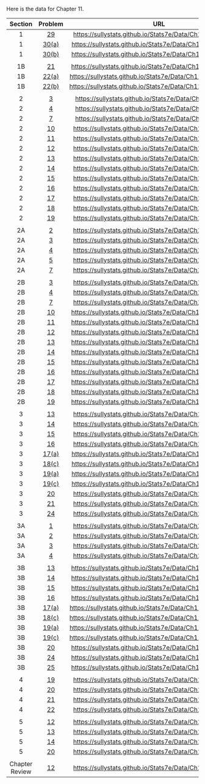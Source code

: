 Here is the data for Chapter 11.

|Section|Problem|URL|
|:---:|:---:|:---:|
|1|[29](https://sullystats.github.io/Stats7e/Data/Ch11/11_1_29.csv)|<a>https://sullystats.github.io/Stats7e/Data/Ch11/11_1_29.csv</a><br/>|
|1|[30(a)](https://sullystats.github.io/Stats7e/Data/Ch11/11_1_30a.csv)|<a>https://sullystats.github.io/Stats7e/Data/Ch11/11_1_30a.csv</a><br/>|
|1|[30(b)](https://sullystats.github.io/Stats7e/Data/Ch11/11_1_30b.csv)|<a>https://sullystats.github.io/Stats7e/Data/Ch11/11_1_30b.csv</a><br/>|
| | |
|1B|[21](https://sullystats.github.io/Stats7e/Data/Ch11/11_1B_21.csv)|<a>https://sullystats.github.io/Stats7e/Data/Ch11/11_1B_21.csv</a><br/>|
|1B|[22(a)](https://sullystats.github.io/Stats7e/Data/Ch11/11_1B_22a.csv)|<a>https://sullystats.github.io/Stats7e/Data/Ch11/11_1B_22a.csv</a><br/>|
|1B|[22(b)](https://sullystats.github.io/Stats7e/Data/Ch11/11_1B_22b.csv)|<a>https://sullystats.github.io/Stats7e/Data/Ch11/11_1B_22b.csv</a><br/>|
| | |
|2|[3](https://sullystats.github.io/Stats7e/Data/Ch11/11_2_3.csv)|<a>https://sullystats.github.io/Stats7e/Data/Ch11/11_2_3.csv</a><br/>|
|2|[4](https://sullystats.github.io/Stats7e/Data/Ch11/11_2_4.csv)|<a>https://sullystats.github.io/Stats7e/Data/Ch11/11_2_4.csv</a><br/>|
|2|[7](https://sullystats.github.io/Stats7e/Data/Ch11/11_2_7.csv)|<a>https://sullystats.github.io/Stats7e/Data/Ch11/11_2_7.csv</a><br/>|
|2|[10](https://sullystats.github.io/Stats7e/Data/Ch11/11_2_10.csv)|<a>https://sullystats.github.io/Stats7e/Data/Ch11/11_2_10.csv</a><br/>|
|2|[11](https://sullystats.github.io/Stats7e/Data/Ch11/11_2_11.csv)|<a>https://sullystats.github.io/Stats7e/Data/Ch11/11_2_11.csv</a><br/>|
|2|[12](https://sullystats.github.io/Stats7e/Data/Ch11/11_2_12.csv)|<a>https://sullystats.github.io/Stats7e/Data/Ch11/11_2_12.csv</a><br/>|
|2|[13](https://sullystats.github.io/Stats7e/Data/Ch11/11_2_13.csv)|<a>https://sullystats.github.io/Stats7e/Data/Ch11/11_2_13.csv</a><br/>|
|2|[14](https://sullystats.github.io/Stats7e/Data/Ch11/11_2_14.csv)|<a>https://sullystats.github.io/Stats7e/Data/Ch11/11_2_14.csv</a><br/>|
|2|[15](https://sullystats.github.io/Stats7e/Data/Ch11/11_2_15.csv)|<a>https://sullystats.github.io/Stats7e/Data/Ch11/11_2_15.csv</a><br/>|
|2|[16](https://sullystats.github.io/Stats7e/Data/Ch11/11_2_16.csv)|<a>https://sullystats.github.io/Stats7e/Data/Ch11/11_2_16.csv</a><br/>|
|2|[17](https://sullystats.github.io/Stats7e/Data/Ch11/11_2_17.csv)|<a>https://sullystats.github.io/Stats7e/Data/Ch11/11_2_17.csv</a><br/>|
|2|[18](https://sullystats.github.io/Stats7e/Data/Ch11/11_2_18.csv)|<a>https://sullystats.github.io/Stats7e/Data/Ch11/11_2_18.csv</a><br/>|
|2|[19](https://sullystats.github.io/Stats7e/Data/Ch11/11_2_19.csv)|<a>https://sullystats.github.io/Stats7e/Data/Ch11/11_2_19.csv</a><br/>|
| | |
|2A|[2](https://sullystats.github.io/Stats7e/Data/Ch11/11_2A_2.csv)|<a>https://sullystats.github.io/Stats7e/Data/Ch11/11_2A_2.csv</a><br/>|
|2A|[3](https://sullystats.github.io/Stats7e/Data/Ch11/11_2A_3.csv)|<a>https://sullystats.github.io/Stats7e/Data/Ch11/11_2A_3.csv</a><br/>|
|2A|[4](ht5tps://sullystats.github.io/Stats7e/Data/Ch11/11_2A_4.csv)|<a>https://sullystats.github.io/Stats7e/Data/Ch11/11_2A_4.csv</a><br/>|
|2A|[5](https://sullystats.github.io/Stats7e/Data/Ch11/11_2A_5.csv)|<a>https://sullystats.github.io/Stats7e/Data/Ch11/11_2A_5.csv</a><br/>|
|2A|[7](https://sullystats.github.io/Stats7e/Data/Ch11/11_2A_7.csv)|<a>https://sullystats.github.io/Stats7e/Data/Ch11/11_2A_7.csv</a><br/>|
| | |
|2B|[3](https://sullystats.github.io/Stats7e/Data/Ch11/11_2B_3.csv)|<a>https://sullystats.github.io/Stats7e/Data/Ch11/11_2B_3.csv</a><br/>|
|2B|[4](https://sullystats.github.io/Stats7e/Data/Ch11/11_2B_4.csv)|<a>https://sullystats.github.io/Stats7e/Data/Ch11/11_2B_4.csv</a><br/>|
|2B|[7](https://sullystats.github.io/Stats7e/Data/Ch11/11_2B_7.csv)|<a>https://sullystats.github.io/Stats7e/Data/Ch11/11_2B_7.csv</a><br/>|
|2B|[10](https://sullystats.github.io/Stats7e/Data/Ch11/11_2B_10.csv)|<a>https://sullystats.github.io/Stats7e/Data/Ch11/11_2B_10.csv</a><br/>|
|2B|[11](https://sullystats.github.io/Stats7e/Data/Ch11/11_2B_11.csv)|<a>https://sullystats.github.io/Stats7e/Data/Ch11/11_2B_11.csv</a><br/>|
|2B|[12](https://sullystats.github.io/Stats7e/Data/Ch11/11_2B_12.csv)|<a>https://sullystats.github.io/Stats7e/Data/Ch11/11_2B_12.csv</a><br/>|
|2B|[13](https://sullystats.github.io/Stats7e/Data/Ch11/11_2B_13.csv)|<a>https://sullystats.github.io/Stats7e/Data/Ch11/11_2B_13.csv</a><br/>|
|2B|[14](https://sullystats.github.io/Stats7e/Data/Ch11/11_2B_14.csv)|<a>https://sullystats.github.io/Stats7e/Data/Ch11/11_2B_14.csv</a><br/>|
|2B|[15](https://sullystats.github.io/Stats7e/Data/Ch11/11_2B_15.csv)|<a>https://sullystats.github.io/Stats7e/Data/Ch11/11_2B_15.csv</a><br/>|
|2B|[16](https://sullystats.github.io/Stats7e/Data/Ch11/11_2B_16.csv)|<a>https://sullystats.github.io/Stats7e/Data/Ch11/11_2B_16.csv</a><br/>|
|2B|[17](https://sullystats.github.io/Stats7e/Data/Ch11/11_2B_17.csv)|<a>https://sullystats.github.io/Stats7e/Data/Ch11/11_2B_17.csv</a><br/>|
|2B|[18](https://sullystats.github.io/Stats7e/Data/Ch11/11_2B_18.csv)|<a>https://sullystats.github.io/Stats7e/Data/Ch11/11_2B_18.csv</a><br/>|
|2B|[19](https://sullystats.github.io/Stats7e/Data/Ch11/11_2B_19.csv)|<a>https://sullystats.github.io/Stats7e/Data/Ch11/11_2B_19.csv</a><br/>|
| | |
|3|[13](https://sullystats.github.io/Stats7e/Data/Ch11/11_3_13.csv)|<a>https://sullystats.github.io/Stats7e/Data/Ch11/11_3_13.csv</a><br/>|
|3|[14](https://sullystats.github.io/Stats7e/Data/Ch11/11_3_14.csv)|<a>https://sullystats.github.io/Stats7e/Data/Ch11/11_3_14.csv</a><br/>|
|3|[15](https://sullystats.github.io/Stats7e/Data/Ch11/11_3_15.csv)|<a>https://sullystats.github.io/Stats7e/Data/Ch11/11_3_15.csv</a><br/>|
|3|[16](https://sullystats.github.io/Stats7e/Data/Ch11/11_3_16.csv)|<a>https://sullystats.github.io/Stats7e/Data/Ch11/11_3_16.csv</a><br/>|
|3|[17(a)](https://sullystats.github.io/Stats7e/Data/Ch11/11_3_17a.csv)|<a>https://sullystats.github.io/Stats7e/Data/Ch11/11_3_17a.csv</a><br/>|
|3|[18(c)](https://sullystats.github.io/Stats7e/Data/Ch11/11_3_18c.csv)|<a>https://sullystats.github.io/Stats7e/Data/Ch11/11_3_18c.csv</a><br/>|
|3|[19(a)](https://sullystats.github.io/Stats7e/Data/Ch11/11_3_19a.csv)|<a>https://sullystats.github.io/Stats7e/Data/Ch11/11_3_19a.csv</a><br/>|
|3|[19(c)](https://sullystats.github.io/Stats7e/Data/Ch11/11_3_19c.csv)|<a>https://sullystats.github.io/Stats7e/Data/Ch11/11_3_19c.csv</a><br/>|
|3|[20](https://sullystats.github.io/Stats7e/Data/Ch11/11_3_20.csv)|<a>https://sullystats.github.io/Stats7e/Data/Ch11/11_3_20.csv</a><br/>|
|3|[21](https://sullystats.github.io/Stats7e/Data/Ch11/11_3_21.csv)|<a>https://sullystats.github.io/Stats7e/Data/Ch11/11_3_21.csv</a><br/>|
|3|[24](https://sullystats.github.io/Stats7e/Data/Ch11/11_3_24.csv)|<a>https://sullystats.github.io/Stats7e/Data/Ch11/11_3_24.csv</a><br/>|
| | |
|3A|[1](https://sullystats.github.io/Stats7e/Data/Ch11/11_3A_1.csv)|<a>https://sullystats.github.io/Stats7e/Data/Ch11/11_3A_1.csv</a><br/>|
|3A|[2](https://sullystats.github.io/Stats7e/Data/Ch11/11_3A_2.csv)|<a>https://sullystats.github.io/Stats7e/Data/Ch11/11_3A_2.csv</a><br/>|
|3A|[3](https://sullystats.github.io/Stats7e/Data/Ch11/11_3A_3.csv)|<a>https://sullystats.github.io/Stats7e/Data/Ch11/11_3A_3.csv</a><br/>|
|3A|[4](https://sullystats.github.io/Stats7e/Data/Ch11/11_3A_4.csv)|<a>https://sullystats.github.io/Stats7e/Data/Ch11/11_3A_4.csv</a><br/>|
| | |
|3B|[13](https://sullystats.github.io/Stats7e/Data/Ch11/11_3B_13.csv)|<a>https://sullystats.github.io/Stats7e/Data/Ch11/11_3B_13.csv</a><br/>|
|3B|[14](https://sullystats.git5hub.io/Stats7e/Data/Ch11/11_3B_14.csv)|<a>https://sullystats.github.io/Stats7e/Data/Ch11/11_3B_14.csv</a><br/>|
|3B|[15](https://sullystats.github.io/Stats7e/Data/Ch11/11_3B_15.csv)|<a>https://sullystats.github.io/Stats7e/Data/Ch11/11_3B_15.csv</a><br/>|
|3B|[16](https://sullystats.github.io/Stats7e/Data/Ch11/11_3B_16.csv)|<a>https://sullystats.github.io/Stats7e/Data/Ch11/11_3B_16.csv</a><br/>|
|3B|[17(a)](https://sullystats.github.io/Stats7e/Data/Ch11/11_3B_17a.csv)|<a>https://sullystats.github.io/Stats7e/Data/Ch11/11_3B_17a.csv</a><br/>|
|3B|[18(c)](https://sullystats.github.io/Stats7e/Data/Ch11/11_3B_18c.csv)|<a>https://sullystats.github.io/Stats7e/Data/Ch11/11_3B_18c.csv</a><br/>|
|3B|[19(a)](https://sullystats.github.io/Stats7e/Data/Ch11/11_3B_19a.csv)|<a>https://sullystats.github.io/Stats7e/Data/Ch11/11_3B_19a.csv</a><br/>|
|3B|[19(c)](https://sullystats.github.io/Stats7e/Data/Ch11/11_3B_19c.csv)|<a>https://sullystats.github.io/Stats7e/Data/Ch11/11_3B_19c.csv</a><br/>|
|3B|[20](https://sullystats.github.io/Stats7e/Data/Ch11/11_3B_20.csv)|<a>https://sullystats.github.io/Stats7e/Data/Ch11/11_3B_20.csv</a><br/>|
|3B|[24](https://sullystats.github.io/Stats7e/Data/Ch11/11_3B_24.csv)|<a>https://sullystats.github.io/Stats7e/Data/Ch11/11_3B_24.csv</a><br/>|
|3B|[25](https://sullystats.github.io/Stats7e/Data/Ch11/11_3B_25.csv)|<a>https://sullystats.github.io/Stats7e/Data/Ch11/11_3B_25.csv</a><br/>|
| | |
|4|[19](https://sullystats.github.io/Stats7e/Data/Ch11/11_4_19.csv)|<a>https://sullystats.github.io/Stats7e/Data/Ch11/11_4_19.csv</a><br/>|
|4|[20](https://sullystats.github.io/Stats7e/Data/Ch11/11_4_20.csv)|<a>https://sullystats.github.io/Stats7e/Data/Ch11/11_4_20.csv</a><br/>|
|4|[21](https://sullystats.github.io/Stats7e/Data/Ch11/11_4_21.csv)|<a>https://sullystats.github.io/Stats7e/Data/Ch11/11_4_21.csv</a><br/>|
|4|[22](https://sullystats.github.io/Stats7e/Data/Ch11/11_4_22.csv)|<a>https://sullystats.github.io/Stats7e/Data/Ch11/11_4_22.csv</a><br/>|
| | |
|5|[12](https://sullystats.github.io/Stats7e/Data/Ch11/11_5_12.csv)|<a>https://sullystats.github.io/Stats7e/Data/Ch11/11_5_12.csv</a><br/>|
|5|[13](https://sullystats.github.io/Stats7e/Data/Ch11/11_5_13.csv)|<a>https://sullystats.github.io/Stats7e/Data/Ch11/11_5_13.csv</a><br/>|
|5|[14](https://sullystats.github.io/Stats7e/Data/Ch11/11_5_14.csv)|<a>https://sullystats.github.io/Stats7e/Data/Ch11/11_5_14.csv</a><br/>|
|5|[20](https://sullystats.github.io/Stats7e/Data/Ch11/11_5_20.csv)|<a>https://sullystats.github.io/Stats7e/Data/Ch11/11_5_20.csv</a><br/>|
| | |
|Chapter Review|[12](https://sullystats.github.io/Stats7e/Data/Ch11/11_5_12.csv)|<a>https://sullystats.github.io/Stats7e/Data/Ch11/11_5_12.csv</a><br/>|
